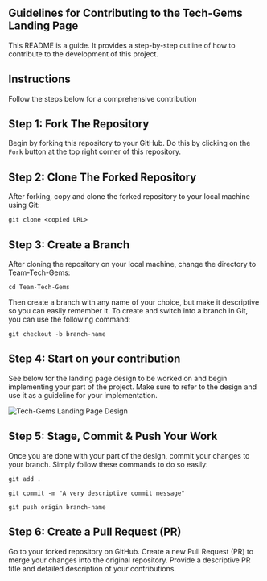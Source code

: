 ## Guidelines for Contributing to the Tech-Gems Landing Page


This README is a guide. 
It provides a step-by-step outline of how to contribute to the development of this project.


## Instructions


Follow the steps below for a comprehensive contribution


## Step 1: Fork The Repository


Begin by forking this repository to your GitHub. 
Do this by clicking on the `Fork` button at the top right corner of this repository.


## Step 2: Clone The Forked Repository


After forking, copy and clone the forked repository to your local machine using Git:

``git clone <copied URL>``


## Step 3: Create a Branch


After cloning the repository on your local machine, change the directory to Team-Tech-Gems:

``cd Team-Tech-Gems``

Then create a branch with any name of your choice, 
but make it descriptive so you can easily remember it. 
To create and switch into a branch in Git, you can use the following command:

``git checkout -b branch-name``


## Step 4: Start on your contribution


See below for the landing page design to be worked on and begin implementing your part of the project.
Make sure to refer to the design and use it as a guideline for your implementation.

![Tech-Gems Landing Page Design](https://www.behance.net/gallery/165647389/simple-landing-page)

## Step 5: Stage, Commit & Push Your Work

Once you are done with your part of the design, commit your changes to your branch. 
Simply follow these commands to do so easily:

``git add .``

``git commit -m "A very descriptive commit message"`` 
 
``git push origin branch-name``

## Step 6: Create a Pull Request (PR)

Go to your forked repository on GitHub.
Create a new Pull Request (PR) to merge your changes into the original repository.
Provide a descriptive PR title and detailed description of your contributions.
